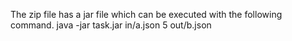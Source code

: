 The zip file has a jar file which can be executed with the following command.
java -jar task.jar in/a.json 5 out/b.json
